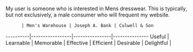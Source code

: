 My user is someone who is interested in Mens dresswear. This is typically, but not exclusively, a male consumer who will frequent my website.

          | Men's Warehouse | Joseph A. Bank | Culwell & Son
----------|-----------------|----------------|---------------
Useful |
Learnable |
Memorable |
Effective |
Efficient |
Desirable |
Delightful |
